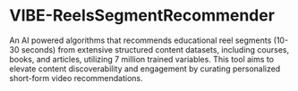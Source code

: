 # VIBE-ReelsSegmentRecommender
An AI powered algorithms that recommends educational reel segments (10-30 seconds) from extensive structured content datasets, including courses, books, and articles, utilizing 7 million trained variables. This tool aims to elevate content discoverability and engagement by curating personalized short-form video recommendations.
